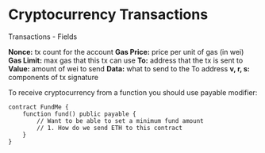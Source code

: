 # Cryptocurrency Transactions

Transactions - Fields

**Nonce:** tx count for the account
**Gas Price:** price per unit of gas (in wei)
**Gas Limit:** max gas that this tx can use
**To:** address that the tx is sent to
**Value:** amount of wei to send
**Data:** what to send to the To address
**v, r, s:** components of tx signature

To receive cryptocurrency from a function you should use payable modifier:
```solidity
contract FundMe {
    function fund() public payable {
        // Want to be able to set a minimum fund amount
        // 1. How do we send ETH to this contract
    }
}
```
